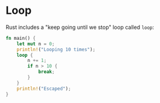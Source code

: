 # Loop

Rust includes a "keep going until we stop" loop called `loop`:

```rust
fn main() {
    let mut n = 0;
    println!("Looping 10 times");
    loop {
        n += 1;
        if n > 10 {
            break;
        }
    }
    println!("Escaped");
}
```